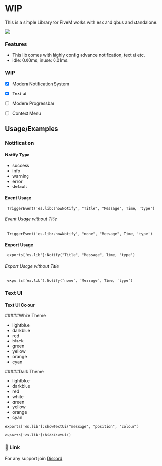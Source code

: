 
# WIP

This is a simple Library for FiveM works with esx and qbus and standalone.

![](https://user-images.githubusercontent.com/5574267/130804494-a9d2d69c-f170-4576-b2e1-0bb7f13dd92d.gif)


### Features

- This lib comes with highly config advance notification, text ui etc.
- idle: 0.00ms, inuse: 0.01ms.

### WIP

- [x]  Modern Notification System
- [x]  Text ui
- [ ]  Modern Progressbar
- [ ]  Context Menu


## Usage/Examples

### Notification

#### Notify Type
* success
* info
* warning
* error
* default
#### Event Usage
```Event Usage
 TriggerEvent('es.lib:showNotify', "Title", "Message", Time, 'type')
```

###### Event Usage without Title
```Event Usage
 TriggerEvent('es.lib:showNotify', "none", "Message", Time, 'type')
```

#### Export Usage
```Export Usage
 exports['es.lib']:Notify("Title", "Message", Time, 'type')
```

###### Export Usage without Title
```Export Usage
 exports['es.lib']:Notify("none", "Message", Time, 'type')
```

### Text UI 
#### Text UI  Colour

#####White Theme

* lightblue
* darkblue
* red
* black
* green
* yellow
* orange
* cyan


#####Dark Theme

* lightblue
* darkblue
* red
* white
* green
* yellow
* orange
* cyan

```Show text ui 
exports['es.lib']:showTextUi("message", "position", "colour")
```
```Hide text ui 
exports['es.lib']:hideTextUi()
```

### 🔗 Link
For any support join
[Discord](https://discord.gg/ZaTv6rfJ7F)
